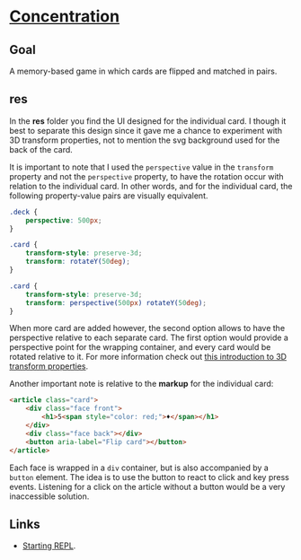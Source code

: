 # [Concentration](https://codepen.io/borntofrappe/full/yLLVNME)

## Goal

A memory-based game in which cards are flipped and matched in pairs.

## res

In the **res** folder you find the UI designed for the individual card. I though it best to separate this design since it gave me a chance to experiment with 3D transform properties, not to mention the svg background used for the back of the card.

It is important to note that I used the `perspective` value in the `transform` property and not the `perspective` property, to have the rotation occur with relation to the individual card. In other words, and for the individual card, the following property-value pairs are visually equivalent.

```css
.deck {
    perspective: 500px;
}

.card {
    transform-style: preserve-3d;
    transform: rotateY(50deg);
}
```

```css
.card {
    transform-style: preserve-3d;
    transform: perspective(500px) rotateY(50deg);
}
```

When more card are added however, the second option allows to have the perspective relative to each separate card. The first option would provide a perspective point for the wrapping container, and every card would be rotated relative to it. For more information check out [this introduction to 3D transform properties](https://3dtransforms.desandro.com).

Another important note is relative to the **markup** for the individual card:

```html
<article class="card">
    <div class="face front">
        <h1>5<span style="color: red;">♦</span></h1>
    </div>
    <div class="face back"></div>
    <button aria-label="Flip card"></button>
</article>
```

Each face is wrapped in a `div` container, but is also accompanied by a `button` element. The idea is to use the button to react to click and key press events. Listening for a click on the article without a button would be a very inaccessible solution.

## Links

-   [Starting REPL](https://svelte.dev/repl/303d234a3467456bafad81e5d72c6f5b).
